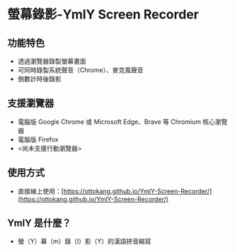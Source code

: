 # 螢幕錄影-YmlY Screen Recorder

## 功能特色

* 透過瀏覽器錄製螢幕畫面
* 可同時錄製系統聲音（Chrome）、麥克風聲音
* 倒數計時後錄影

## 支援瀏覽器

* 電腦版 Google Chrome 或 Microsoft Edge、Brave 等 Chromium 核心瀏覽器
* 電腦版 Firefox
* <尚未支援行動瀏覽器>

## 使用方式

* 直接線上使用：[https://ottokang.github.io/YmlY-Screen-Recorder/](https://ottokang.github.io/YmlY-Screen-Recorder/) 

## YmlY 是什麼？

* 螢（Y）幕（m）錄（l）影（Y）的漢語拼音縮寫
